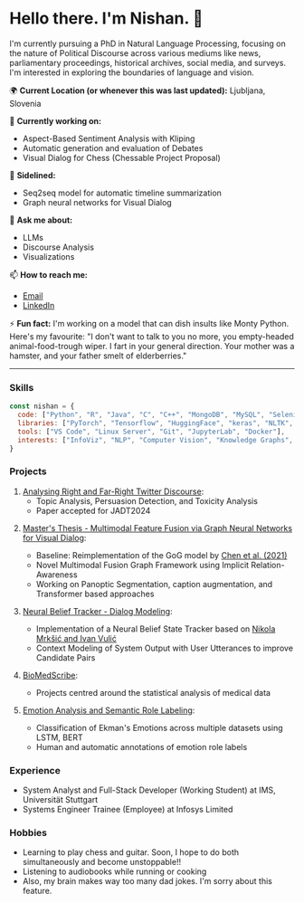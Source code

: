 
# Hello there. I'm Nishan. 👋

I'm currently pursuing a PhD in Natural Language Processing, focusing on the nature of Political Discourse across various mediums like news, parliamentary proceedings, historical archives, social media, and surveys. I'm interested in exploring the boundaries of language and vision.

🌍 **Current Location (or whenever this was last updated):** Ljubljana, Slovenia

🔭 **Currently working on:**
- Aspect-Based Sentiment Analysis with Kliping
- Automatic generation and evaluation of Debates
- Visual Dialog for Chess (Chessable Project Proposal)

🔌 **Sidelined:**
- Seq2seq model for automatic timeline summarization
- Graph neural networks for Visual Dialog

💬 **Ask me about:**
- LLMs
- Discourse Analysis
- Visualizations

📫 **How to reach me:**
- [Email](inishan.chatterjee@gmail.com)
- [LinkedIn](https://www.linkedin.com/in/nishanchatterjee/)

⚡ **Fun fact:**
I'm working on a model that can dish insults like Monty Python. Here's my favourite:
"I don't want to talk to you no more, you empty-headed animal-food-trough wiper. I fart in your general direction. Your mother was a hamster, and your father smelt of elderberries."

---

### Skills

```javascript
const nishan = {
  code: ["Python", "R", "Java", "C", "C++", "MongoDB", "MySQL", "Selenium", "Bash", "LaTeX"],
  libraries: ["PyTorch", "Tensorflow", "HuggingFace", "keras", "NLTK", "scikit-learn", "Pandas", "NumPy"],
  tools: ["VS Code", "Linux Server", "Git", "JupyterLab", "Docker"],
  interests: ["InfoViz", "NLP", "Computer Vision", "Knowledge Graphs", "Biomedical NLP", "Algorithms", "Deep Learning", "Machine Learning"],
}
```

### Projects
1. [Analysing Right and Far-Right Twitter Discourse](https://github.com/nishan-chatterjee/the-right-discourse):
   - Topic Analysis, Persuasion Detection, and Toxicity Analysis
   - Paper accepted for JADT2024
<!---
1. [Automatic Timeline Summarization](https://github.com/nishan-chatterjee/the-great-weaver/):
   - Developing a Seq2seq model for generating a timeline from research abstracts and citation graphs
   - Automatic discovery, slot filling, and cluster analysis of connected timelines
> Note: Progress noted here might be slow!!
-->
2. [Master's Thesis - Multimodal Feature Fusion via Graph Neural Networks for Visual Dialog](https://github.com/nishan-chatterjee/visual-dialog):
	- Baseline: Reimplementation of the GoG model by [Chen et al. (2021)](https://arxiv.org/abs/2109.08475)
   - Novel Multimodal Fusion Graph Framework using Implicit Relation-Awareness
   - Working on Panoptic Segmentation, caption augmentation, and Transformer based approaches
   
3. [Neural Belief Tracker - Dialog Modeling](https://github.com/acxcv/nbt.git):
	- Implementation of a Neural Belief State Tracker based on [Nikola Mrkšić and Ivan Vulić](https://aclanthology.org/P18-2018/)
	- Context Modeling of System Output with User Utterances to improve Candidate Pairs

5. [BioMedScribe](https://github.com/nishan-chatterjee/BioMedScribe):
   - Projects centred around the statistical analysis of medical data

6. [Emotion Analysis and Semantic Role Labeling](https://github.com/nishan-chatterjee/emotion-analysis):
   - Classification of Ekman's Emotions across multiple datasets using LSTM, BERT
   - Human and automatic annotations of emotion role labels 

### Experience

- System Analyst and Full-Stack Developer (Working Student) at IMS, Universität Stuttgart
- Systems Engineer Trainee (Employee) at Infosys Limited

### Hobbies
- Learning to play chess and guitar. Soon, I hope to do both simultaneously and become unstoppable!!
- Listening to audiobooks while running or cooking
- Also, my brain makes way too many dad jokes. I'm sorry about this feature.
